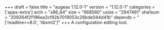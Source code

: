 +++
draft = false
title = "augeas 1.12.0-1"
version = "1.12.0-1"
categories = ['apps-extra']
arch = "x86_64"
size = "668560"
usize = "2947461"
sha1sum = "209264f2f196ea2cf92b7019053c26bde044d41b"
depends = "['readline>=8.0', 'libxml2']"
+++
A configuration editing tool.